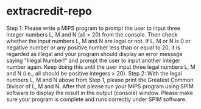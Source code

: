 # extracredit-repo
Step 1: 
Please write a MIPS program to prompt the user to input three integer numbers L,  M and N (all > 20) from the console. Then check whether the input numbers L,  M and N are legal or not. If L, M or N is 0 or negative number or any positive number less than or equal to 20, it is regarded as illegal and your program should display an error message saying "Illegal Number!" and prompt the user to input another integer number again. Keep doing this until the user input three legal numbers L,  M and N (i.e., all should be positive integers > 20). 
Step 2:
With the legal numbers L,  M and N above from Step 1, please print the Greatest Common Divisor of L,  M and N. After that please run your MIPS program using SPIM software to display the result in the output (console) window. Please make sure your program is complete and runs correctly under SPIM software. 